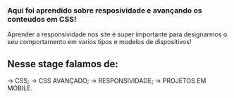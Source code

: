 ### Aqui foi aprendido sobre resposividade e avançando os conteudos em CSS!

Aprender a responsividade nos site é super importante para designarmos o seu 
comportamento em varios tipos e modelos de dispositivos!

## Nesse stage falamos de:
  -> CSS;
  -> CSS AVANÇADO;
  -> RESPONSIVIDADE;
  -> PROJETOS EM MOBILE.
